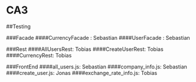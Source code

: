 # CA3

##Testing 

###Facade
####CurrencyFacade : Sebastian
####UserFacade : Sebastian

###Rest
####AllUsersRest: Tobias
####CreateUserRest: Tobias
####CurrencyRest: Tobias


###FrontEnd
####all_users.js: Sebastian
####company_info.js: Sebastian
####create_user.js: Jonas
####exchange_rate_info.js: Tobias
